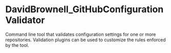 # DavidBrownell_GitHubConfigurationValidator
Command line tool that validates configuration settings for one or more repositories. Validation plugins can be used to customize the rules enforced by the tool.
